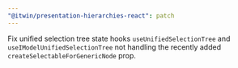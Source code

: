 ```yaml
---
"@itwin/presentation-hierarchies-react": patch
---
```


Fix unified selection tree state hooks `useUnifiedSelectionTree` and `useIModelUnifiedSelectionTree` not handling the recently added `createSelectableForGenericNode` prop.
